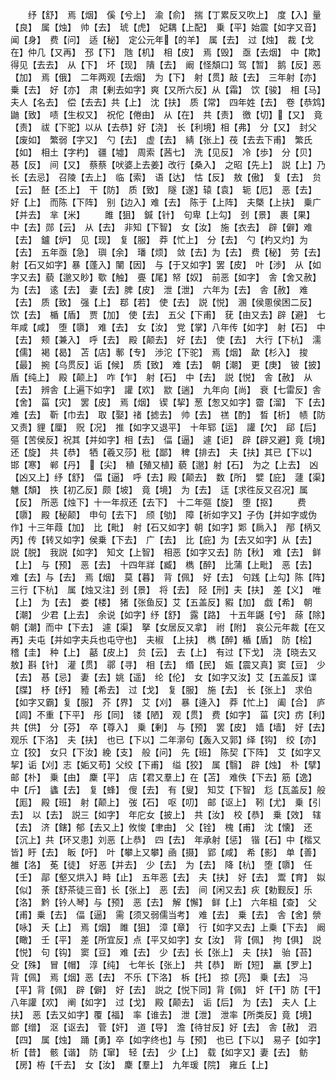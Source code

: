 <!-- { "loadSidebar": true } -->
　　纾【舒】　焉【烟】　傒【兮上】　渝【俞】　揣【丁累反又吹上】　度【入】量【良】　属【烛】　帅【去】　琥【虎】　妃耦【上配】　乗【平】始震【如字又音】　闻【身】　费【问】　适【秘】　定公元年【的羊】　属【去】　过【烛】　裁【戈在】仲几【又再】　邳【下】　虺【机】　相【皮】　焉【毁】　亟【去烟】　中【欺】　得见【去去】　从【下】　坏【现】　隤【去】　阚【怪頽口】驾【暂】　鹅【反】恶【加】　焉【俄】　二年两观【去烟】　为【下】　射【贯】敲【去】　三年射【亦】　乗【去】　好【亦】　肃【剰去如字】爽【又所六反】从【霜】　饮【骏】　相【马】　夫人【名去】　偿【去去】共【上】　沈【扶】　质【常】　四年姓【去】　卷【恭鸩】鼬【致】　啧【生权又】　祝佗【倦由】　从【在】　共【责】　徼【切】【又】　竟【责】　祓【下驼】以从【去恭】好【浇】　长【利境】相【弗】　分【又】　封父【废如】　繁弱【字又】　勺【去】　虚【去】　綪【张上】茷【去去下甫】　繁氏【如】　相土【字杓】　疆【墟】　周索【茜七】　洗【见反】　冷【歩】　分【贝】　惎【反】　间【又】　蔡蔡【吠婆上去姜】改行【桑入】　之昭【先上】　説【上】乃长【去忌】　召陵【去上】　临【索】　语【达】　怙【反】　敖【傲】　复【去】　贠【云】　噽【丕上】　干【防】　质【致】　隧【遂】辕【袁】　轭【厄】　恶【去】　好【上】　而陈【下阵】　别【边入】难【去】　陈于【上阵】　夫槩【上扶】　乗广【并去】　芈【米】
　　雎【狙】　鍼【针】　句卑【上勾】　刭【景】　裹【果】　中【去】郧【云】　从【去】　非知【下智】　女【汝】　施【衣去】　辟【僻】难【去】　鑪【炉】　见【现】　复【服】　莽【忙上】　分【去】　勺【杓又灼】为【去】　五年亟【急】　璵【余】　璠【烦】　敛【去】为【去】　费【秘】　劳【去】　射【石又如字】暴【蓬入】闉【因】　与【于又如字】罢【皮】　叶【渉】　从【如字又去】藐【邈又眇】歜【触】　亹【尾】帑【奴】　前恶【如字】　舎【舍又赦】为【去】　逺【去】　妻【去】脾【皮】　泄【泄】　六年为【去】　舎【赦】　难【去】　质【致】　强【上】　鄀【若】　使【去】　説【悦】　溷【侯慁侯困二反】　饮【去】　楯【盾】　贾【加】　使【去】　五父【下甫】　莸【由又去】辟【避】　七年咸【咸】　堕【隳】　难【去】　女【汝】　党【掌】八年传【如字】　射【石】　中【去】　颊【兼入】　呼【去】　殿【颠去】　好【去】　使【去】　大行【下杭】　濡【儒】　褐【曷】　苫【店】鄟【专】　渉沱【下驼】　焉【烟】　歃【杉入】　捘【最】　捥【乌贯反】诟【候】　质【致】　难【去】　朝【潮】　更【庚】　铍【披】盾【纯上】　殿【颠上】　咋【乍】　射【石】　中【去】　説【悦】　舎【赦】　从【去】　辨舎【上遍下如字】　讙【欢】　歂【遄】　九年向【尚】　衰【七雷反】舎【舍】　菑【灾】　罢【皮】　焉【烟】　锲【挈】葱【怱又如字】霤【溜】　下【去】　难【去】　靳【巾去】　取【娶】禇【摅去】　帅【去】　禚【酌】　晳【析】　帻【防又责】貍【厘】　贶【况】　推【如字又退平】　十年郓【运】　讙【欠】　郈【后】　彄【苦侯反】祝其【并如字】相【去】　偪【逼】　遽【讵】　辟【辟又避】竟【境】　还【旋】　共【恭】　牺【羲又莎】秕【鄙】　稗【排去】　夫【扶】其已【下以】　邯【寒】　郸【丹】　【尖】　稙【殖又植】藐【邈】射【石】　为之【上去】　凶【凶又上】纾【舒】　偪【逼】　呼【去】殿【颠去】　数【所】　嬖【庇】　蘧【渠】　魋【頽】　抶【初乙反】颇【坡】　竟【境】　为【去】　迋【求徃反又召况】属【反】　所恶【烛下】十一年叔还【去下】　十二年彄【旋】　堕【抠】
　　费【隳】　殿【秘颠】　申句【去下】　颀【劬】　障【祈如字又】子伪【并如字或伪作】十三年葭【加】　比【毗】　射【石又如字】朝【如字】郹【扄入】　邴【柄又丙】传【转又如字】侯乗【下去】　广【去】　比【庇】为【去又如字】从【去】　説【脱】　我説【如字】　知文【上智】　相恶【如字又去】防【秋】　难【去】　鲜【上】　与【预】　恶【去】　十四年牂【臧】　檇【醉】　比蒲【上毗】　恶【去】　难【去】与【去】　焉【烟】　莫【暮】　背【佩】　好【去】　句践【上勾】陈【阵】　三行【下杭】　属【烛又注】刭【景】　将【去】　陉【刑】夫【扶】　差【义】　唯【上】　为【去】　娄【楼】　猪【张鱼反】艾【五盖反】豭【加】　戯【希】　朝【潮】　少君【上去】　余说【如字】纾【舒】　露【路】　十五年鼷【兮】　蒢【除】　朝【潮】而中【下去】　遽【渠】　拏【女居反又拿】　祔【附】　哀公元年裁【在又再】夫屯【并如字夫兵也屯守也】　夫椒　【上扶】　檇【醉】楯【盾】　防【桧】　稽【圭】　种【上】　嚭【皮上】　贠【云】　去【上】　有过【下戈】　浇【晓去又敖】斟【针】　灌【贯】　鄩【寻】　相【去】　缗【民】　娠【震又真】窦【豆】　少【去】　惎【忌】　妻【去】姚【遥】　纶【伦】　女【如字又汝】艾【五盖反】谍【牒】　杼【纾】　豷【希去】　过【戈】　复【服】　施【去】　长【张上】　求伯【如字又霸】复【服】　芥【界】　艾【刈】　暴【逄入】　莽【忙上】　阖【合】　庐【闾】不重【下平】　彤【同】　镂【陋】　观【贯】　费【如字】　菑【灾】疠【利】　共【供】　分【芬】　卒【尊入】　乗【剰】　与【预】　罢【皮】　嫱【墙】　好【去】　观乐【下洛】　夫【扶】　也已【下以】二年漷句【轰入又郭】绎【钩】　绞【亦】　立【狡】　女只【下汝】絻【支】　般【问】　先【班】　陈契【下阵】　艾【如字又挈】诟【刈】志【姤又苟】父绞【下甫】　缢【狡】　属【翳】　辟【烛】　朴【擘】邮【朴】　乗【由】　麇【平】　店【君又羣上】在【苫】　难佚【下去】筋【逸】　中【斤】　蠭【去】　复【蜂】　傁【去】　有【叟】　知艾【下智】　尨【瓦盖反】般【厖】　殿【班】　射【颠上】　弢【石】　呕【叨】　邮【讴上】　靷【尤】　乗【引去】　以【去】　説三【如字】　年庀女【披上】　共【汝】　校【恭】　乗【效】　辖【去】　济【鎋】郁【去又上】攸悛【聿由】　父【铨】　槐【甫】　沈【懐】　还【沉上】共【环又患】刘恶【上恭】　四【去】　年承射【惩】　锴【石】中【楷又皆】盱【去】　眅【吁】　叶【攀上又攀】凾【摄】　郢【咸】　希【影】　单【善】　雒【洛】　莬【徒】　好恶【并去】　少【去】　为【去】　降【杭】　堕【隳】　任【壬】　鄗【壑又烘入】畤【止】　五年恶【去】　夫【扶】　好【去】　鬻【育】　姒【似】　荼【舒茶徒三音】长【张上】　恶【去】　间【闲又去】疢【勅觐反】乐【洛】　黔【钤人琴】与【预】　恶【去】　解【懈】　鲜【上】　六年柤【查】　父【甫】乗【去】　偪【逼】　需【须又弱儒当考】　难【去】　乗【去】　舎【舍】禜【咏】　夭【上】　焉【烟】　雎【狙】　漳【章】　行【如字又去】上乗【下去】　阚【瞰】　壬【平】　差【所宜反】点【平又如字】女【汝】　背【佩】　拘【俱】　説【悦】　句【钩】　窦【豆】　难【去】　少【去】长【张上】　夫【扶】　骀【苔】　殳【殊】　冒【帽】　淳【纯】　七年长【张上】　共【恭】　断【短】　臝【罗上】　背【佩】　焉【烟】恶【去】　不乐【下洛】　柝【托】　掠【亮】　乗【去】　冯【平】背【佩】　辟【僻】　好【去】　説之【悦下同】背【佩】　奸【干】防【干】　八年讙【欢】　阐【如字】　过【戈】　殿【颠去】　诟【后】　为【去】　夫人【上扶】　恶【去又如字】覆【福】　率【谁去】　泄【泄】　泄率【所类反】竟【境】　鄫【缯】　沤【讴去】　菅【奸】　道【导】　澹【待甘反】好【去】　舎【赦】　泗【四】　属【烛】　踊【勇】卒【如字终也】与【预】　也已【下以】　易子【如字】　析【昔】　骸【谐】　防【窜】　轻【去】　少【上】　载【如字又】妻【去】　鲂【房】栫【千去】　女【汝】　麇【羣上】　九年瑗【院】　雍丘【上】
